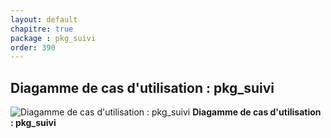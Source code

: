 ```yaml
---
layout: default
chapitre: true
package : pkg_suivi
order: 390
---
```


## Diagamme de cas d'utilisation : pkg_suivi

![Diagamme de cas d'utilisation : pkg_suivi](/prototype/diagrammes/pkg_suivi/uses_cases_pkg_technologies.svg)
**Diagamme de cas d'utilisation : pkg_suivi**